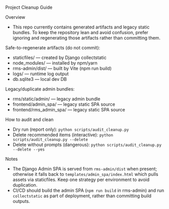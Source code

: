 Project Cleanup Guide

Overview
- This repo currently contains generated artifacts and legacy static bundles. To keep the repository lean and avoid confusion, prefer ignoring and regenerating those artifacts rather than committing them.

Safe-to-regenerate artifacts (do not commit):
- staticfiles/ — created by Django collectstatic
- node_modules/ — installed by npm/yarn
- rms-admin/dist/ — built by Vite (npm run build)
- logs/ — runtime log output
- db.sqlite3 — local dev DB

Legacy/duplicate admin bundles:
- rms/static/admin/ — legacy admin bundle
- frontend/admin_spa/ — legacy static SPA source
- frontend/rms_admin_spa/ — legacy static SPA source

How to audit and clean
- Dry run (report only):
  `python scripts/audit_cleanup.py`
- Delete recommended items (interactive):
  `python scripts/audit_cleanup.py --delete`
- Delete without prompts (dangerous):
  `python scripts/audit_cleanup.py --delete --yes`

Notes
- The Django Admin SPA is served from `rms-admin/dist` when present; otherwise it falls back to `templates/admin_spa/index.html` which pulls assets via staticfiles. Keep one strategy per environment to avoid duplication.
- CI/CD should build the admin SPA (`npm run build` in rms-admin) and run `collectstatic` as part of deployment, rather than committing build outputs.

